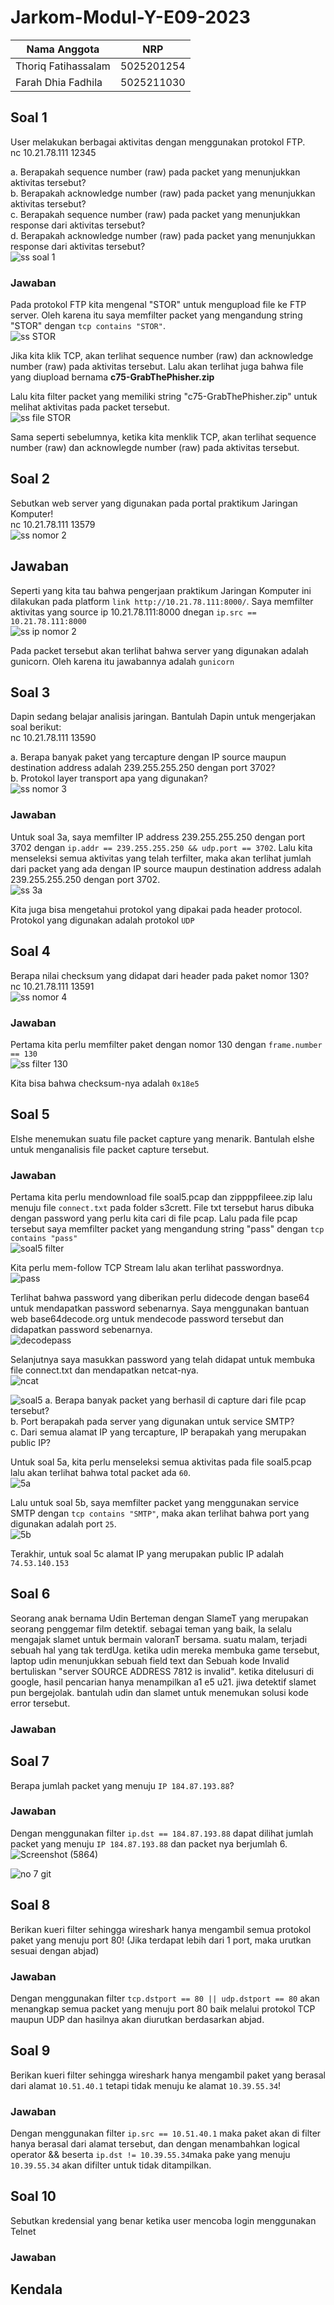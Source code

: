# Jarkom-Modul-Y-E09-2023

|Nama Anggota |NRP |
|---|---|
|Thoriq Fatihassalam | 5025201254 |
|Farah Dhia Fadhila | 5025211030 |

## Soal 1
User melakukan berbagai aktivitas dengan menggunakan protokol FTP. </br>
nc 10.21.78.111 12345

a. Berapakah sequence number (raw) pada packet yang menunjukkan aktivitas tersebut?</br>
b. Berapakah acknowledge number (raw) pada packet yang menunjukkan aktivitas tersebut?</br>
c. Berapakah sequence number (raw) pada packet yang menunjukkan response dari aktivitas tersebut?</br>
d. Berapakah acknowledge number (raw) pada packet yang menunjukkan response dari aktivitas tersebut?</br>
![ss soal 1](img/ss-soal-1.png)

### Jawaban
Pada protokol FTP kita mengenal "STOR" untuk mengupload file ke FTP server. Oleh karena itu saya memfilter packet yang mengandung string "STOR" dengan 
`tcp contains "STOR"`.</br>
![ss STOR](img/ss-stor.png)

Jika kita klik TCP, akan terlihat sequence number (raw) dan acknowledge number (raw) pada aktivitas tersebut. Lalu akan terlihat juga bahwa file yang diupload bernama **c75-GrabThePhisher.zip**

Lalu kita filter packet yang memiliki string "c75-GrabThePhisher.zip" untuk melihat aktivitas pada packet tersebut. </br>
![ss file STOR](img/ss-file-stor.png)

Sama seperti sebelumnya, ketika kita menklik TCP, akan terlihat sequence number (raw) dan acknowlegde number (raw) pada aktivitas tersebut.

## Soal 2
Sebutkan web server yang digunakan pada portal praktikum Jaringan Komputer! </br>
nc 10.21.78.111 13579 </br>
![ss nomor 2](img/ss-nomor-2.png)

## Jawaban
Seperti yang kita tau bahwa pengerjaan praktikum Jaringan Komputer ini dilakukan pada platform `link http://10.21.78.111:8000/`. Saya memfilter aktivitas yang source ip 10.21.78.111:8000 dnegan `ip.src == 10.21.78.111:8000` </br>
![ss ip nomor 2](img/ss-ip-nomor-2.png)

Pada packet tersebut akan terlihat bahwa server yang digunakan adalah gunicorn. Oleh karena itu jawabannya adalah `gunicorn`

## Soal 3
Dapin sedang belajar analisis jaringan. Bantulah Dapin untuk mengerjakan soal berikut: </br>
nc 10.21.78.111 13590 

a. Berapa banyak paket yang tercapture dengan IP source maupun destination address adalah 239.255.255.250 dengan port 3702?</br>
b. Protokol layer transport apa yang digunakan? </br>
![ss nomor 3](img/ss-nomor-3.png)

### Jawaban
Untuk soal 3a, saya memfilter IP address 239.255.255.250 dengan port 3702 dengan `ip.addr == 239.255.255.250 && udp.port == 3702`. Lalu kita menseleksi semua aktivitas yang telah terfilter, maka akan terlihat jumlah dari packet yang ada dengan IP source maupun destination address adalah 239.255.255.250 dengan port 3702.</br>
![ss 3a](img/ss-3a.png)

Kita juga bisa mengetahui protokol yang dipakai pada header protocol. Protokol yang digunakan adalah protokol `UDP`

## Soal 4
Berapa nilai checksum yang didapat dari header pada paket nomor 130?</br>
nc 10.21.78.111 13591 </br>
![ss nomor 4](img/ss-nomor-4.png)

### Jawaban
Pertama kita perlu memfilter paket dengan nomor 130 dengan `frame.number == 130` </br>
![ss filter 130](img/ss-filter-130.png)

Kita bisa bahwa checksum-nya adalah `0x18e5`

## Soal 5
Elshe menemukan suatu file packet capture yang menarik. Bantulah elshe untuk menganalisis file packet capture tersebut.

### Jawaban
Pertama kita perlu mendownload file soal5.pcap dan zippppfileee.zip lalu menuju file `connect.txt` pada folder s3crett. File txt tersebut harus dibuka dengan password yang perlu kita cari di file pcap. Lalu pada file pcap tersebut saya memfilter packet yang mengandung string "pass" dengan `tcp contains "pass"` </br>
![soal5 filter](img/soal5-filter.png)

Kita perlu mem-follow TCP Stream lalu akan terlihat passwordnya. </br>
![pass](img/pass.png)

Terlihat bahwa password yang diberikan perlu didecode dengan base64 untuk mendapatkan password sebenarnya. Saya menggunakan bantuan web base64decode.org untuk mendecode password tersebut dan didapatkan password sebenarnya. </br>
![decodepass](img/decodepass.png)

Selanjutnya saya masukkan password yang telah didapat untuk membuka file connect.txt dan mendapatkan netcat-nya.</br>
![ncat](img/ncat.png)

![soal5](img/soal5.png)
a. Berapa banyak packet yang berhasil di capture dari file pcap tersebut? </br>
b. Port berapakah pada server yang digunakan untuk service SMTP? </br>
c. Dari semua alamat IP yang tercapture, IP berapakah yang merupakan public IP?

Untuk soal 5a, kita perlu menseleksi semua aktivitas pada file soal5.pcap lalu akan terlihat bahwa total packet ada `60`.</br>
![5a](img/5a.png)

Lalu untuk soal 5b, saya memfilter packet yang menggunakan service SMTP dengan `tcp contains "SMTP"`, maka akan terlihat bahwa port yang digunakan adalah port `25`.</br>
![5b](img/5b.png)

Terakhir, untuk soal 5c alamat IP yang merupakan public IP adalah `74.53.140.153`

## Soal 6
Seorang anak bernama Udin Berteman dengan SlameT yang merupakan seorang penggemar film detektif. sebagai teman yang baik, Ia selalu mengajak slamet untuk bermain valoranT bersama. suatu malam, terjadi sebuah hal yang tak terdUga. ketika udin mereka membuka game tersebut, laptop udin menunjukkan sebuah field text dan Sebuah kode Invalid bertuliskan "server SOURCE ADDRESS 7812 is invalid". ketika ditelusuri di google, hasil pencarian hanya menampilkan a1 e5 u21. jiwa detektif slamet pun bergejolak. bantulah udin dan slamet untuk menemukan solusi kode error tersebut.

### Jawaban

## Soal 7
Berapa jumlah packet yang menuju `IP 184.87.193.88`?

### Jawaban
Dengan menggunakan filter `ip.dst == 184.87.193.88` dapat dilihat jumlah packet yang menuju `IP 184.87.193.88` dan packet nya berjumlah 6.
![Screenshot (5864)](https://github.com/farah-dhiaf/Jarkom-Modul-Y-E09-2023/assets/129358222/bb19152a-5658-4c55-be1a-7a2f4ea3e67e)

![no 7 git](https://github.com/farah-dhiaf/Jarkom-Modul-Y-E09-2023/assets/129358222/7013ead2-766d-48ef-9877-4a52a93b5d58)

## Soal 8
Berikan kueri filter sehingga wireshark hanya mengambil semua protokol paket yang menuju port 80! (Jika terdapat lebih dari 1 port, maka urutkan sesuai dengan abjad)

### Jawaban
Dengan menggunakan filter `tcp.dstport == 80 || udp.dstport == 80` akan menangkap semua packet yang menuju port 80 baik melalui protokol TCP maupun UDP dan hasilnya akan diurutkan berdasarkan abjad.


## Soal 9
Berikan kueri filter sehingga wireshark hanya mengambil paket yang berasal dari alamat `10.51.40.1` tetapi tidak menuju ke alamat `10.39.55.34`!

### Jawaban
Dengan menggunakan filter `ip.src == 10.51.40.1` maka paket akan di filter hanya berasal dari alamat tersebut, dan dengan menambahkan logical operator && beserta `ip.dst != 10.39.55.34`maka pake yang menuju `10.39.55.34` akan difilter untuk tidak ditampilkan.

## Soal 10
Sebutkan kredensial yang benar ketika user mencoba login menggunakan Telnet

### Jawaban

## Kendala

